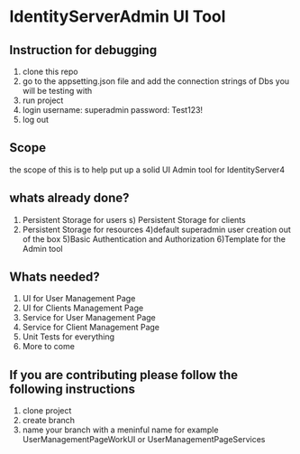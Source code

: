 # IdentityServerAdmin UI Tool

## Instruction for debugging
1) clone this repo
2) go to the appsetting.json file and add the connection strings of Dbs you will be testing with
3) run project
4) login username: superadmin password: Test123!
5) log out


## Scope
the scope of this is to help put up a solid UI Admin tool for IdentityServer4

## whats already done?
1) Persistent Storage for users
s) Persistent Storage for clients
3) Persistent Storage for resources
4)default superadmin user creation out of the box 
5)Basic Authentication and Authorization 
6)Template for the Admin tool

## Whats needed?
1) UI for User Management Page
2) UI for Clients Management Page
3) Service for User Management Page
4) Service for Client Management Page
5) Unit Tests for everything
6) More to come

## If you are contributing please follow the following instructions
1) clone project
2) create branch
3) name your branch with a meninful name for example UserManagementPageWorkUI or UserManagementPageServices
